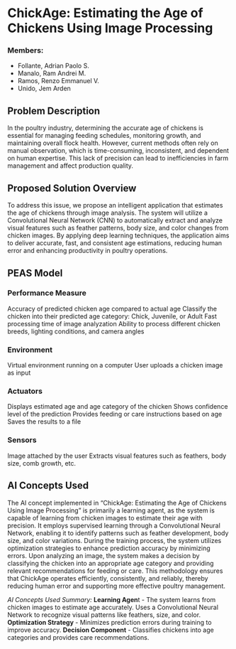 # **ChickAge: Estimating the Age of Chickens Using Image Processing**

### Members:
- Follante, Adrian Paolo S.
- Manalo, Ram Andrei M.
- Ramos, Renzo Emmanuel V.
- Unido, Jem Arden 

## **Problem Description**

In the poultry industry, determining the accurate age of chickens is essential for managing feeding schedules, monitoring growth, and maintaining overall flock health. However, current methods often rely on manual observation, which is time-consuming, inconsistent, and dependent on human expertise. This lack of precision can lead to inefficiencies in farm management and affect production quality.

## **Proposed Solution Overview**

To address this issue, we propose an intelligent application that estimates the age of chickens through image analysis. The system will utilize a Convolutional Neural Network (CNN) to automatically extract and analyze visual features such as feather patterns, body size, and color changes from chicken images. By applying deep learning techniques, the application aims to deliver accurate, fast, and consistent age estimations, reducing human error and enhancing productivity in poultry operations.

## **PEAS Model**
### Performance Measure
Accuracy of predicted chicken age compared to actual age
Classify the chicken into their predicted age category: Chick, Juvenile, or Adult
Fast processing time of image analyzation
Ability to process different chicken breeds, lighting conditions, and camera angles

### Environment
Virtual environment running on a computer
User uploads a chicken image as input

### Actuators
Displays estimated age and age category of the chicken
Shows confidence level of the prediction
Provides feeding or care instructions based on age
Saves the results to a file

### Sensors
Image attached by the user
Extracts visual features such as feathers, body size, comb growth, etc.


## **AI Concepts Used**

The AI concept implemented in “ChickAge: Estimating the Age of Chickens Using Image Processing”  is primarily a learning agent, as the system is capable of learning from chicken images to estimate their age with precision. It employs supervised learning through a Convolutional Neural Network, enabling it to identify patterns such as feather development, body size, and color variations. During the training process, the system utilizes optimization strategies to enhance prediction accuracy by minimizing errors. Upon analyzing an image, the system makes a decision by classifying the chicken into an appropriate age category and providing relevant recommendations for feeding or care. This methodology ensures that ChickAge operates efficiently, consistently, and reliably, thereby reducing human error and supporting more effective poultry management.


_AI Concepts Used Summary:_
**Learning Agen**t - The system learns from chicken images to estimate age accurately. Uses a Convolutional Neural Network to recognize visual patterns like feathers, size, and color.
**Optimization Strategy**  - Minimizes prediction errors during training to improve accuracy.
**Decision Component** - Classifies chickens into age categories and provides care recommendations.


